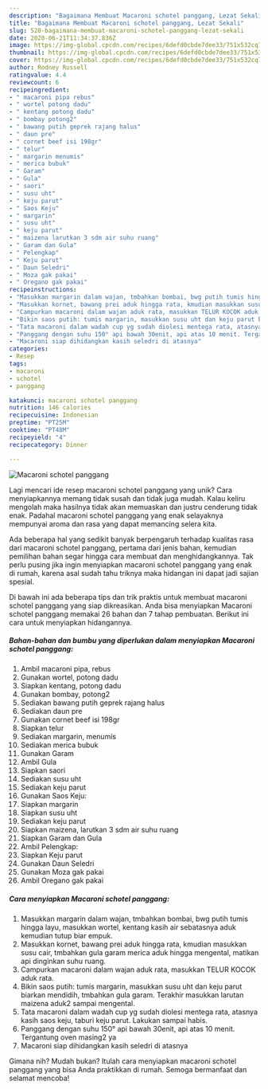 ```yaml
---
description: "Bagaimana Membuat Macaroni schotel panggang, Lezat Sekali"
title: "Bagaimana Membuat Macaroni schotel panggang, Lezat Sekali"
slug: 528-bagaimana-membuat-macaroni-schotel-panggang-lezat-sekali
date: 2020-06-21T11:34:37.836Z
image: https://img-global.cpcdn.com/recipes/6defd0cbde7dee33/751x532cq70/macaroni-schotel-panggang-foto-resep-utama.jpg
thumbnail: https://img-global.cpcdn.com/recipes/6defd0cbde7dee33/751x532cq70/macaroni-schotel-panggang-foto-resep-utama.jpg
cover: https://img-global.cpcdn.com/recipes/6defd0cbde7dee33/751x532cq70/macaroni-schotel-panggang-foto-resep-utama.jpg
author: Rodney Russell
ratingvalue: 4.4
reviewcount: 6
recipeingredient:
- " macaroni pipa rebus"
- " wortel potong dadu"
- " kentang potong dadu"
- " bombay potong2"
- " bawang putih geprek rajang halus"
- " daun pre"
- " cornet beef isi 198gr"
- " telur"
- " margarin menumis"
- " merica bubuk"
- " Garam"
- " Gula"
- " saori"
- " susu uht"
- " keju parut"
- " Saos Keju"
- " margarin"
- " susu uht"
- " keju parut"
- " maizena larutkan 3 sdm air suhu ruang"
- " Garam dan Gula"
- " Pelengkap"
- " Keju parut"
- " Daun Seledri"
- " Moza gak pakai"
- " Oregano gak pakai"
recipeinstructions:
- "Masukkan margarin dalam wajan, tmbahkan bombai, bwg putih tumis hingga layu, masukkan wortel, kentang kasih air sebatasnya aduk kemudian tutup biar empuk."
- "Masukkan kornet, bawang prei aduk hingga rata, kmudian masukkan susu cair, tmbahkan gula garam merica aduk hingga mengental, matikan api dinginkan suhu ruang."
- "Campurkan macaroni dalam wajan aduk rata, masukkan TELUR KOCOK aduk rata."
- "Bikin saos putih: tumis margarin, masukkan susu uht dan keju parut biarkan mendidih, tmbahkan gula garam. Terakhir masukkan larutan maizena aduk2 sampai mengental."
- "Tata macaroni dalam wadah cup yg sudah diolesi mentega rata, atasnya kasih saos keju, taburi keju parut. Lakukan sampai habis."
- "Panggang dengan suhu 150° api bawah 30enit, api atas 10 menit. Tergantung oven masing2 ya"
- "Macaroni siap dihidangkan kasih seledri di atasnya"
categories:
- Resep
tags:
- macaroni
- schotel
- panggang

katakunci: macaroni schotel panggang 
nutrition: 146 calories
recipecuisine: Indonesian
preptime: "PT25M"
cooktime: "PT48M"
recipeyield: "4"
recipecategory: Dinner

---
```



![Macaroni schotel panggang](https://img-global.cpcdn.com/recipes/6defd0cbde7dee33/751x532cq70/macaroni-schotel-panggang-foto-resep-utama.jpg)

Lagi mencari ide resep macaroni schotel panggang yang unik? Cara menyiapkannya memang tidak susah dan tidak juga mudah. Kalau keliru mengolah maka hasilnya tidak akan memuaskan dan justru cenderung tidak enak. Padahal macaroni schotel panggang yang enak selayaknya mempunyai aroma dan rasa yang dapat memancing selera kita.



Ada beberapa hal yang sedikit banyak berpengaruh terhadap kualitas rasa dari macaroni schotel panggang, pertama dari jenis bahan, kemudian pemilihan bahan segar hingga cara membuat dan menghidangkannya. Tak perlu pusing jika ingin menyiapkan macaroni schotel panggang yang enak di rumah, karena asal sudah tahu triknya maka hidangan ini dapat jadi sajian spesial.


Di bawah ini ada beberapa tips dan trik praktis untuk membuat macaroni schotel panggang yang siap dikreasikan. Anda bisa menyiapkan Macaroni schotel panggang memakai 26 bahan dan 7 tahap pembuatan. Berikut ini cara untuk menyiapkan hidangannya.

<!--inarticleads1-->

##### Bahan-bahan dan bumbu yang diperlukan dalam menyiapkan Macaroni schotel panggang:

1. Ambil  macaroni pipa, rebus
1. Gunakan  wortel, potong dadu
1. Siapkan  kentang, potong dadu
1. Gunakan  bombay, potong2
1. Sediakan  bawang putih geprek rajang halus
1. Sediakan  daun pre
1. Gunakan  cornet beef isi 198gr
1. Siapkan  telur
1. Sediakan  margarin, menumis
1. Sediakan  merica bubuk
1. Gunakan  Garam
1. Ambil  Gula
1. Siapkan  saori
1. Sediakan  susu uht
1. Sediakan  keju parut
1. Gunakan  Saos Keju:
1. Siapkan  margarin
1. Siapkan  susu uht
1. Sediakan  keju parut
1. Siapkan  maizena, larutkan 3 sdm air suhu ruang
1. Siapkan  Garam dan Gula
1. Ambil  Pelengkap:
1. Siapkan  Keju parut
1. Gunakan  Daun Seledri
1. Gunakan  Moza gak pakai
1. Ambil  Oregano gak pakai




<!--inarticleads2-->

##### Cara menyiapkan Macaroni schotel panggang:

1. Masukkan margarin dalam wajan, tmbahkan bombai, bwg putih tumis hingga layu, masukkan wortel, kentang kasih air sebatasnya aduk kemudian tutup biar empuk.
1. Masukkan kornet, bawang prei aduk hingga rata, kmudian masukkan susu cair, tmbahkan gula garam merica aduk hingga mengental, matikan api dinginkan suhu ruang.
1. Campurkan macaroni dalam wajan aduk rata, masukkan TELUR KOCOK aduk rata.
1. Bikin saos putih: tumis margarin, masukkan susu uht dan keju parut biarkan mendidih, tmbahkan gula garam. Terakhir masukkan larutan maizena aduk2 sampai mengental.
1. Tata macaroni dalam wadah cup yg sudah diolesi mentega rata, atasnya kasih saos keju, taburi keju parut. Lakukan sampai habis.
1. Panggang dengan suhu 150° api bawah 30enit, api atas 10 menit. Tergantung oven masing2 ya
1. Macaroni siap dihidangkan kasih seledri di atasnya




Gimana nih? Mudah bukan? Itulah cara menyiapkan macaroni schotel panggang yang bisa Anda praktikkan di rumah. Semoga bermanfaat dan selamat mencoba!
